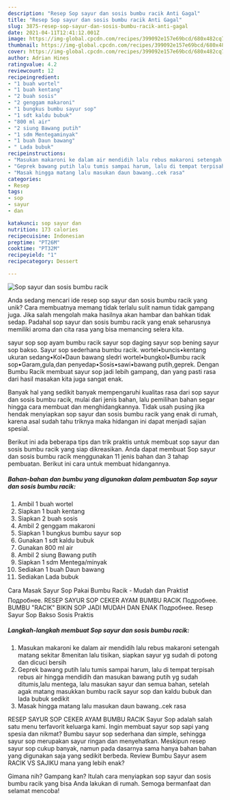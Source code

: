 ```yaml
---
description: "Resep Sop sayur dan sosis bumbu racik Anti Gagal"
title: "Resep Sop sayur dan sosis bumbu racik Anti Gagal"
slug: 3875-resep-sop-sayur-dan-sosis-bumbu-racik-anti-gagal
date: 2021-04-11T12:41:12.001Z
image: https://img-global.cpcdn.com/recipes/399092e157e69bcd/680x482cq70/sop-sayur-dan-sosis-bumbu-racik-foto-resep-utama.jpg
thumbnail: https://img-global.cpcdn.com/recipes/399092e157e69bcd/680x482cq70/sop-sayur-dan-sosis-bumbu-racik-foto-resep-utama.jpg
cover: https://img-global.cpcdn.com/recipes/399092e157e69bcd/680x482cq70/sop-sayur-dan-sosis-bumbu-racik-foto-resep-utama.jpg
author: Adrian Hines
ratingvalue: 4.2
reviewcount: 12
recipeingredient:
- "1 buah wortel"
- "1 buah kentang"
- "2 buah sosis"
- "2 genggam makaroni"
- "1 bungkus bumbu sayur sop"
- "1 sdt kaldu bubuk"
- "800 ml air"
- "2 siung Bawang putih"
- "1 sdm Mentegaminyak"
- "1 buah Daun bawang"
- " Lada bubuk"
recipeinstructions:
- "Masukan makaroni ke dalam air mendidih lalu rebus makaroni setengah matang sekitar 8menitan lalu tisikan, siapkan sayur yg sudah di potong dan dicuci bersih"
- "Geprek bawang putih lalu tumis sampai harum, lalu di tempat terpisah rebus air hingga mendidih dan masukan bawang putih yg sudah ditumis,lalu mentega, lalu masukan sayur dan semua bahan, setelah agak matang masukkan bumbu racik sayur sop dan kaldu bubuk dan lada bubuk sedikit"
- "Masak hingga matang lalu masukan daun bawang..cek rasa"
categories:
- Resep
tags:
- sop
- sayur
- dan

katakunci: sop sayur dan 
nutrition: 173 calories
recipecuisine: Indonesian
preptime: "PT26M"
cooktime: "PT32M"
recipeyield: "1"
recipecategory: Dessert

---
```



![Sop sayur dan sosis bumbu racik](https://img-global.cpcdn.com/recipes/399092e157e69bcd/680x482cq70/sop-sayur-dan-sosis-bumbu-racik-foto-resep-utama.jpg)

Anda sedang mencari ide resep sop sayur dan sosis bumbu racik yang unik? Cara membuatnya memang tidak terlalu sulit namun tidak gampang juga. Jika salah mengolah maka hasilnya akan hambar dan bahkan tidak sedap. Padahal sop sayur dan sosis bumbu racik yang enak seharusnya memiliki aroma dan cita rasa yang bisa memancing selera kita.

sayur sop sop ayam bumbu racik sayur sop daging sayur sop bening sayur sop bakso. Sayur sop sederhana bumbu racik. wortel•buncis•kentang ukuran sedang•Kol•Daun bawang sledri wortel•bungkol•Bumbu racik sop•Garam,gula,dan penyedap•Sosis•sawi•bawang putih,geprek. Dengan Bumbu Racik membuat sayur sop jadi lebih gampang, dan yang pasti rasa dari hasil masakan kita juga sangat enak.

Banyak hal yang sedikit banyak mempengaruhi kualitas rasa dari sop sayur dan sosis bumbu racik, mulai dari jenis bahan, lalu pemilihan bahan segar hingga cara membuat dan menghidangkannya. Tidak usah pusing jika hendak menyiapkan sop sayur dan sosis bumbu racik yang enak di rumah, karena asal sudah tahu triknya maka hidangan ini dapat menjadi sajian spesial.


Berikut ini ada beberapa tips dan trik praktis untuk membuat sop sayur dan sosis bumbu racik yang siap dikreasikan. Anda dapat membuat Sop sayur dan sosis bumbu racik menggunakan 11 jenis bahan dan 3 tahap pembuatan. Berikut ini cara untuk membuat hidangannya.

<!--inarticleads1-->

##### Bahan-bahan dan bumbu yang digunakan dalam pembuatan Sop sayur dan sosis bumbu racik:

1. Ambil 1 buah wortel
1. Siapkan 1 buah kentang
1. Siapkan 2 buah sosis
1. Ambil 2 genggam makaroni
1. Siapkan 1 bungkus bumbu sayur sop
1. Gunakan 1 sdt kaldu bubuk
1. Gunakan 800 ml air
1. Ambil 2 siung Bawang putih
1. Siapkan 1 sdm Mentega/minyak
1. Sediakan 1 buah Daun bawang
1. Sediakan  Lada bubuk


Cara Masak Sayur Sop Pakai Bumbu Racik - Mudah dan Praktis❗ Подробнее. RESEP SAYUR SOP CEKER AYAM BUMBU RACIK Подробнее. BUMBU &#34;RACIK&#34; BIKIN SOP JADI MUDAH DAN ENAK Подробнее. Resep Sayur Sop Bakso Sosis Praktis 

<!--inarticleads2-->

##### Langkah-langkah membuat Sop sayur dan sosis bumbu racik:

1. Masukan makaroni ke dalam air mendidih lalu rebus makaroni setengah matang sekitar 8menitan lalu tisikan, siapkan sayur yg sudah di potong dan dicuci bersih
1. Geprek bawang putih lalu tumis sampai harum, lalu di tempat terpisah rebus air hingga mendidih dan masukan bawang putih yg sudah ditumis,lalu mentega, lalu masukan sayur dan semua bahan, setelah agak matang masukkan bumbu racik sayur sop dan kaldu bubuk dan lada bubuk sedikit
1. Masak hingga matang lalu masukan daun bawang..cek rasa


RESEP SAYUR SOP CEKER AYAM BUMBU RACIK Sayur Sop adalah salah satu menu terfavorit keluarga kami. Ingin membuat sayur sop sapi yang spesia dan nikmat? Bumbu sayur sop sederhana dan simple, sehingga sayur sop merupakan sayur ringan dan menyehatkan. Meskipun resep sayur sop cukup banyak, namun pada dasarnya sama hanya bahan bahan yang digunakan saja yang sedikit berbeda. Review Bumbu Sayur asem RACIK VS SAJIKU mana yang lebih enak? 

Gimana nih? Gampang kan? Itulah cara menyiapkan sop sayur dan sosis bumbu racik yang bisa Anda lakukan di rumah. Semoga bermanfaat dan selamat mencoba!
